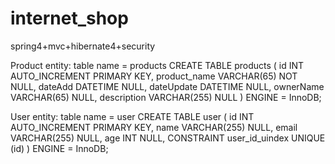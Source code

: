 # internet_shop
spring4+mvc+hibernate4+security

Product entity: table name = products
CREATE TABLE products
(
  id           INT AUTO_INCREMENT
    PRIMARY KEY,
  product_name VARCHAR(65)  NOT NULL,
  dateAdd      DATETIME     NULL,
  dateUpdate   DATETIME     NULL,
  ownerName    VARCHAR(65)  NULL,
  description  VARCHAR(255) NULL
)
  ENGINE = InnoDB;

User entity: table name = user
CREATE TABLE user
(
  id    INT AUTO_INCREMENT
    PRIMARY KEY,
  name  VARCHAR(255) NULL,
  email VARCHAR(255) NULL,
  age   INT          NULL,
  CONSTRAINT user_id_uindex
  UNIQUE (id)
)
  ENGINE = InnoDB;